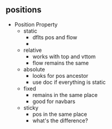 ## positions

- Position Property
  - static
    - dflts pos and flow
    -
  - relative
    - works with top and vttom
    - flow remains the same
  - absolute
    - looks for pos ancestor
    - use doc if everything is static
  - fixed
    - remains in the same place
    - good for navbars
  - sticky
    - pos in the same place
    - what's the difference?
